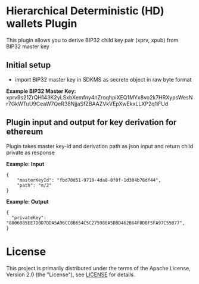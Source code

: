 # Hierarchical Deterministic (HD) wallets Plugin
This plugin allows you to derive BIP32 child key pair (xprv, xpub) from BIP32 master key
## Initial setup
* import BIP32 master key in SDKMS as secrete object in raw byte format

**Example BIP32 Master Key:** xprv9s21ZrQH143K2yLSxbXemfny4nZroqhpiXEQ1MYx8vo2k7HRXypsWesNr7GkWTuU9CeaW7QeR38NjjaSfZBAAZVkVEpXwEkxLLXP2q1iFUd

## Plugin input and output for key derivation for ethereum
Plugin takes master key-id and derivation path as json input and return child private as response

**Example: Input**

```
{
	"masterKeyId": "fbd70d51-9719-4da8-8f0f-1d304b78df44",
	"path": "m/2"
}
```
**Example: Output**
```
{
  "privateKey": "8806085EE7D0D7DDA5A96CC8B654C5C275980A5DBD462B64F0DBF5FA97C55B77",
}
```

# License

This project is primarily distributed under the terms of the Apache License, Version 2.0 (the "License"), see [LICENSE](./LICENSE) for details.
